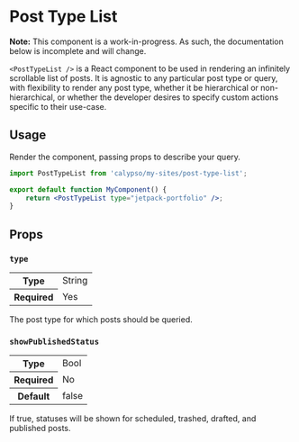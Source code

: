 # Post Type List

**Note:** This component is a work-in-progress. As such, the documentation below is incomplete and will change.

`<PostTypeList />` is a React component to be used in rendering an infinitely scrollable list of posts. It is agnostic to any particular post type or query, with flexibility to render any post type, whether it be hierarchical or non-hierarchical, or whether the developer desires to specify custom actions specific to their use-case.

## Usage

Render the component, passing props to describe your query.

```jsx
import PostTypeList from 'calypso/my-sites/post-type-list';

export default function MyComponent() {
	return <PostTypeList type="jetpack-portfolio" />;
}
```

## Props

### `type`

<table>
	<tr><th>Type</th><td>String</td></tr>
	<tr><th>Required</th><td>Yes</td></tr>
</table>

The post type for which posts should be queried.

### `showPublishedStatus`

<table>
	<tr><th>Type</th><td>Bool</td></tr>
	<tr><th>Required</th><td>No</td></tr>
	<tr><th>Default</th><td>false</td></tr>
</table>

If true, statuses will be shown for scheduled, trashed, drafted, and published posts.
